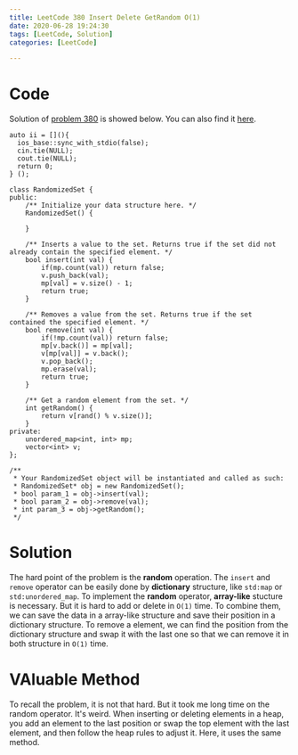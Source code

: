```yaml
---
title: LeetCode 380 Insert Delete GetRandom O(1)
date: 2020-06-28 19:24:30
tags: [LeetCode, Solution]
categories: [LeetCode]

---
```


# Code

Solution of [problem 380](https://leetcode.com/problems/insert-delete-getrandom-o1/) is showed below. You can also find it [here](https://github.com/lrscy/LeetCode/blob/master/Algorithm/380-Insert%20Delete%20GetRandom%20o1.cpp).

```
auto ii = [](){
  ios_base::sync_with_stdio(false);
  cin.tie(NULL);
  cout.tie(NULL);
  return 0;
} ();

class RandomizedSet {
public:
    /** Initialize your data structure here. */
    RandomizedSet() {

    }

    /** Inserts a value to the set. Returns true if the set did not already contain the specified element. */
    bool insert(int val) {
        if(mp.count(val)) return false;
        v.push_back(val);
        mp[val] = v.size() - 1;
        return true;
    }

    /** Removes a value from the set. Returns true if the set contained the specified element. */
    bool remove(int val) {
        if(!mp.count(val)) return false;
        mp[v.back()] = mp[val];
        v[mp[val]] = v.back();
        v.pop_back();
        mp.erase(val);
        return true;
    }

    /** Get a random element from the set. */
    int getRandom() {
        return v[rand() % v.size()];
    }
private:
    unordered_map<int, int> mp;
    vector<int> v;
};

/**
 * Your RandomizedSet object will be instantiated and called as such:
 * RandomizedSet* obj = new RandomizedSet();
 * bool param_1 = obj->insert(val);
 * bool param_2 = obj->remove(val);
 * int param_3 = obj->getRandom();
 */
```

# Solution

The hard point of the problem is the **random** operation. The `insert` and `remove` operator can be easily done by **dictionary** structure, like `std:map` or `std:unordered_map`. To implement the **random** operator, **array-like** stucture is necessary. But it is hard to add or delete in `O(1)` time. To combine them, we can save the data in a array-like structure and save their position in a dictionary structure. To remove a element, we can find the position from the dictionary structure and swap it with the last one so that we can remove it in both structure in `O(1)` time.

# VAluable Method

To recall the problem, it is not that hard. But it took me long time on the random operator. It's weird. When inserting or deleting elements in a heap, you add an element to the last position or swap the top element with the last element, and then follow the heap rules to adjust it. Here, it uses the same method.
